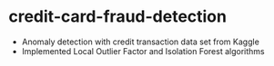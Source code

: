 # credit-card-fraud-detection

- Anomaly detection with credit transaction data set from Kaggle
- Implemented Local Outlier Factor and Isolation Forest algorithms
